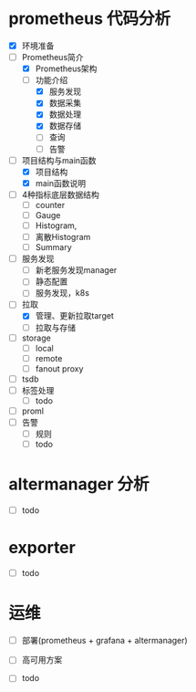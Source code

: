 
# prometheus 代码分析
-  [x] 环境准备
-  [ ] Prometheus简介
   -  [x] Prometheus架构
   -  [ ] 功能介绍
      -  [x]  服务发现
      -  [x]  数据采集
      -  [x]  数据处理
      -  [x]  数据存储
      -  [ ]  查询
      -  [ ]  告警

-  [ ] 项目结构与main函数
   - [x] 项目结构
   - [x] main函数说明
  
- [ ]  4种指标底层数据结构
   - [ ] counter
   - [ ] Gauge
   - [ ] Histogram,
   - [ ] 离散Histogram
   - [ ] Summary

- [ ] 服务发现
   -  [ ] 新老服务发现manager
   -  [ ] 静态配置
   - [ ] 服务发现，k8s
- [ ] 拉取
   - [x] 管理、更新拉取target
   - [ ] 拉取与存储
- [ ] storage 
   - [ ] local
   - [ ] remote
   - [ ] fanout proxy
-  [ ] tsdb
- [ ] 标签处理
   - [ ] todo
-  [ ] proml
-  [ ] 告警
    - [ ] 规则
    - [ ] todo

# altermanager 分析
- [ ] todo
# exporter
- [ ] todo

# 运维
- [ ] 部署(prometheus + grafana + altermanager)
- [ ] 高可用方案
- [ ] todo


